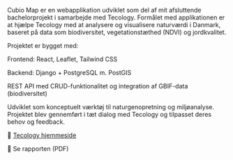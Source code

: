 Cubio Map er en webapplikation udviklet som del af mit afsluttende bachelorprojekt i samarbejde med Tecology. Formålet med applikationen er at hjælpe Tecology med at analysere og visualisere naturværdi i Danmark, baseret på data som biodiversitet, vegetationstæthed (NDVI) og jordkvalitet.

Projektet er bygget med:

Frontend: React, Leaflet, Tailwind CSS

Backend: Django + PostgreSQL m. PostGIS

REST API med CRUD-funktionalitet og integration af GBIF-data (biodiversitet)

Udviklet som konceptuelt værktøj til naturgenopretning og miljøanalyse.
Projektet blev gennemført i tæt dialog med Tecology og tilpasset deres behov og feedback.

🔗 [Tecology hjemmeside](https://tecology.ai/)

📄 Se rapporten (PDF)
